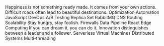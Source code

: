 Happiness is not something ready made. It comes from your own actions. Difficult roads often lead to beautiful destinations. Optimization Automation JavaScript DevOps A/B Testing Replica Set RabbitMQ DNS Routing
Scalability Stay hungry, stay foolish. Firewalls Data Pipeline React Edge Computing If you can dream it, you can do it. Innovation distinguishes between a leader and a follower. Serverless Virtual Machines Distributed Systems Multi-threading
